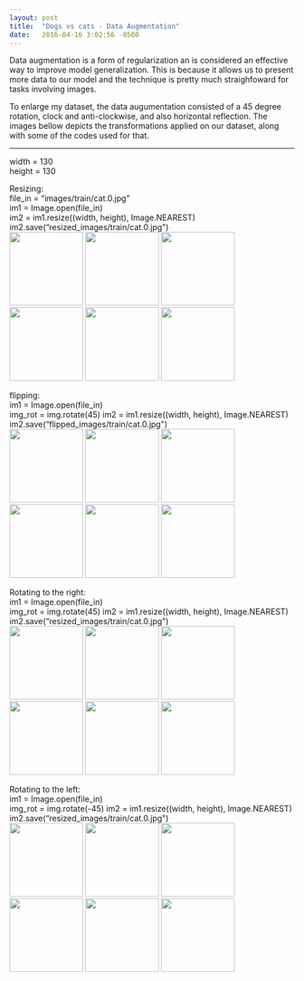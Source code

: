 ```yaml
---
layout: post
title:  "Dogs vs cats - Data Augmentation"
date:   2016-04-16 3:02:56 -0500
---
```


Data augmentation is a form of regularization an is considered an effective way to improve model generalization. This is because it allows us to present more data to our model and the technique is pretty much straighfoward for tasks involving images. 

To enlarge my dataset, the data augumentation consisted of a 45 degree rotation, clock and anti-clockwise, and also horizontal reflection. The images bellow depicts the transformations applied on our dataset, along with some of the codes used for that.

------------------------------------------------------------------------------------------

width = 130<br>
height = 130<br>

Resizing:<br>
file_in = “images/train/cat.0.jpg”<br>
im1 = Image.open(file_in)<br>
im2 = im1.resize((width, height), Image.NEAREST)<br>
im2.save(“resized_images/train/cat.0.jpg")<br>
<img src="{{ site.baseurl }}/img/cat.0.jpg" height="130" width="130">
<img src="{{ site.baseurl }}/img/cat.1.jpg" height="130" width="130">
<img src="{{ site.baseurl }}/img/cat.10.jpg" height="130" width="130"><br>
<img src="{{ site.baseurl }}/img/dog.0.jpg" height="130" width="130">
<img src="{{ site.baseurl }}/img/dog.1.jpg" height="130" width="130">
<img src="{{ site.baseurl }}/img/dog.10.jpg" height="130" width="130">

flipping:<br>
im1 = Image.open(file_in)<br>
img_rot = img.rotate(45)
im2 = im1.resize((width, height), Image.NEAREST)<br>
im2.save(“flipped_images/train/cat.0.jpg")<br>
<img src="{{ site.baseurl }}/img/cat.flip0.jpg" height="130" width="130">
<img src="{{ site.baseurl }}/img/cat.flip1.jpg" height="130" width="130">
<img src="{{ site.baseurl }}/img/cat.flip10.jpg" height="130" width="130"><br>
<img src="{{ site.baseurl }}/img/dog.flip0.jpg" height="130" width="130">
<img src="{{ site.baseurl }}/img/dog.flip1.jpg" height="130" width="130">
<img src="{{ site.baseurl }}/img/dog.flip10.jpg" height="130" width="130">



Rotating to the right:<br>
im1 = Image.open(file_in)<br>
img_rot = img.rotate(45)
im2 = im1.resize((width, height), Image.NEAREST)<br>
im2.save(“resized_images/train/cat.0.jpg")<br>
<img src="{{ site.baseurl }}/img/cat.right0.jpg" height="130" width="130">
<img src="{{ site.baseurl }}/img/cat.right1.jpg" height="130" width="130">
<img src="{{ site.baseurl }}/img/cat.right10.jpg" height="130" width="130"><br>
<img src="{{ site.baseurl }}/img/dog.right0.jpg" height="130" width="130">
<img src="{{ site.baseurl }}/img/dog.right1.jpg" height="130" width="130">
<img src="{{ site.baseurl }}/img/dog.right10.jpg" height="130" width="130">

Rotating to the left:<br>
im1 = Image.open(file_in)<br>
img_rot = img.rotate(-45)
im2 = im1.resize((width, height), Image.NEAREST)<br>
im2.save(“resized_images/train/cat.0.jpg")<br>
<img src="{{ site.baseurl }}/img/cat.left0.jpg" height="130" width="130">
<img src="{{ site.baseurl }}/img/cat.left1.jpg" height="130" width="130">
<img src="{{ site.baseurl }}/img/cat.left10.jpg" height="130" width="130"><br>
<img src="{{ site.baseurl }}/img/dog.left0.jpg" height="130" width="130">
<img src="{{ site.baseurl }}/img/dog.left1.jpg" height="130" width="130">
<img src="{{ site.baseurl }}/img/dog.left10.jpg" height="130" width="130">

